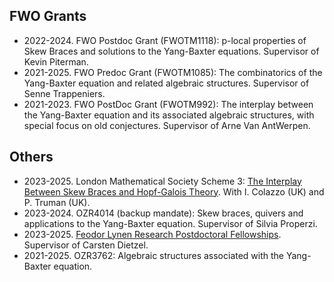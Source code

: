## FWO Grants

* 2022-2024. FWO Postdoc Grant (FWOTM1118): p-local properties of Skew Braces and solutions to the Yang-Baxter equations. Supervisor of Kevin Piterman.
* 2021-2025. FWO Predoc Grant (FWOTM1085): The combinatorics of the Yang-Baxter equation and related algebraic structures. Supervisor of Senne Trappeniers.
* 2021-2023. FWO PostDoc Grant (FWOTM992): The interplay between the Yang-Baxter equation and its associated algebraic structures, with special focus on old conjectures. Supervisor of Arne Van AntWerpen. 

## Others

* 2023-2025. London Mathematical Society Scheme 3: [The Interplay Between Skew Braces and Hopf-Galois Theory](https://interplaysbhg.github.io/index.html). With I. Colazzo (UK) and P. Truman (UK).  
* 2023-2024. OZR4014 (backup mandate): Skew braces, quivers and applications to the Yang-Baxter equation. Supervisor of Silvia Properzi. 
* 2023-2025. [Feodor Lynen Research Postdoctoral Fellowships](https://www.humboldt-foundation.de/en/apply/sponsorship-programmes/feodor-lynen-research-fellowship). Supervisor of Carsten Dietzel.
* 2021-2025. OZR3762: Algebraic structures associated with the Yang-Baxter equation. 
